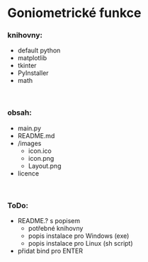 # Goniometrické funkce

### knihovny:
- default python
- matplotlib
- tkinter
- PyInstaller
- math

<br>

### obsah:
- main.py
- README.md
- /images
    - icon.ico
    - icon.png
    - Layout.png
- licence

<br>

### ToDo:
- README.? s popisem
    - potřebné knihovny
    - popis instalace pro Windows (exe)
    - popis instalace pro Linux (sh script)
- přidat bind pro ENTER